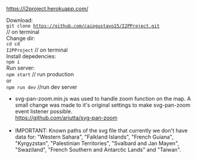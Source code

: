 https://i2project.herokuapp.com/

Download: 
<br>
         <code>git clone https://github.com/caiogustavo15/I2PProject.git </code> // on terminal
<br>
Change dir:
<br>
   <code>cd cd I2PProject</code> // on terminal
<br>
Install depedencies:
<br>
    <code>npm i</code>
<br>
Run server:
<br>
    <code>npm start</code> // run production
<br>
or
<br>
    <code>npm run dev</code> //run dev server
  
  
* svg-pan-zoom.min.js was used to handle zoom function on the map.
  A small change was made to it's original settings to make svg-pan-zoom event listener possible.
  <br>
  https://github.com/ariutta/svg-pan-zoom
  <br>
  <br>
* IMPORTANT: Known paths of the svg file that currently we don't have data for:
  "Western Sahara", "Falkland Islands", "French Guiana",
  "Kyrgyzstan", "Palestinian Territories", "Svalbard and Jan Mayen",
  "Swaziland", "French Southern and Antarctic Lands" and "Taiwan".
